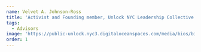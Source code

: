 ```yaml
---
name: Velvet A. Johnson-Ross
title: 'Activist and Founding member, Unlock NYC Leadership Collective'
tags:
  - Advisors
image: 'https://public-unlock.nyc3.digitaloceanspaces.com/media/bios/bio-Velvet.png'
order: 1
---
```


